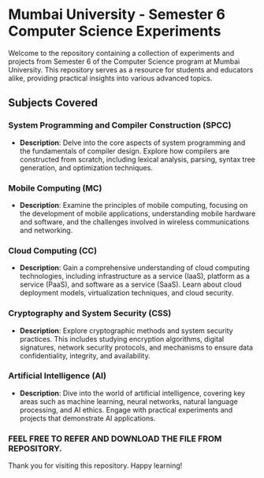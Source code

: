 # Mumbai University - Semester 6 Computer Science Experiments

Welcome to the repository containing a collection of experiments and projects from Semester 6 of the Computer Science program at Mumbai University. This repository serves as a resource for students and educators alike, providing practical insights into various advanced topics.

## Subjects Covered

### System Programming and Compiler Construction (SPCC)

- **Description**: Delve into the core aspects of system programming and the fundamentals of compiler design. Explore how compilers are constructed from scratch, including lexical analysis, parsing, syntax tree generation, and optimization techniques.

### Mobile Computing (MC)

- **Description**: Examine the principles of mobile computing, focusing on the development of mobile applications, understanding mobile hardware and software, and the challenges involved in wireless communications and networking.

### Cloud Computing (CC)

- **Description**: Gain a comprehensive understanding of cloud computing technologies, including infrastructure as a service (IaaS), platform as a service (PaaS), and software as a service (SaaS). Learn about cloud deployment models, virtualization techniques, and cloud security.

### Cryptography and System Security (CSS)

- **Description**: Explore cryptographic methods and system security practices. This includes studying encryption algorithms, digital signatures, network security protocols, and mechanisms to ensure data confidentiality, integrity, and availability.

### Artificial Intelligence (AI)

- **Description**: Dive into the world of artificial intelligence, covering key areas such as machine learning, neural networks, natural language processing, and AI ethics. Engage with practical experiments and projects that demonstrate AI applications.


### FEEL FREE TO REFER AND DOWNLOAD THE FILE FROM REPOSITORY.


Thank you for visiting this repository. Happy learning!

